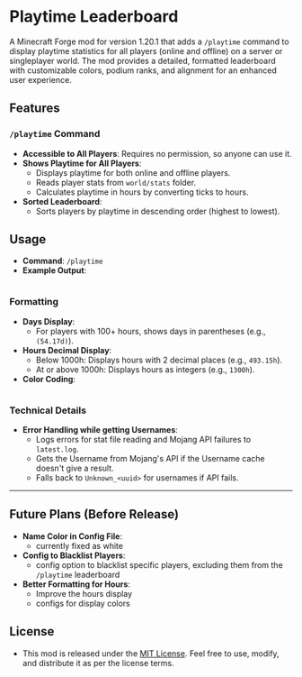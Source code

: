 # Playtime Leaderboard

A Minecraft Forge mod for version 1.20.1 that adds a `/playtime` command to display playtime statistics for all players (online and offline) on a server or singleplayer world. The mod provides a detailed, formatted leaderboard with customizable colors, podium ranks, and alignment for an enhanced user experience.

## Features

### `/playtime` Command
- **Accessible to All Players**: Requires no permission, so anyone can use it.
- **Shows Playtime for All Players**:
  - Displays playtime for both online and offline players.
  - Reads player stats from `world/stats` folder.
  - Calculates playtime in hours by converting ticks to hours.
- **Sorted Leaderboard**:
  - Sorts players by playtime in descending order (highest to lowest).

## Usage
- **Command**: `/playtime`
- **Example Output**:
<image>

### Formatting
- **Days Display**:
  - For players with 100+ hours, shows days in parentheses (e.g., `(54.17d)`).
- **Hours Decimal Display**:
  - Below 1000h: Displays hours with 2 decimal places (e.g., `493.15h`).
  - At or above 1000h: Displays hours as integers (e.g., `1300h`).
- **Color Coding**:
<image>

### Technical Details
- **Error Handling while getting Usernames**:
  - Logs errors for stat file reading and Mojang API failures to `latest.log`.
  - Gets the Username from Mojang's API if the Username cache doesn't give a result.
  - Falls back to `Unknown_<uuid>` for usernames if API fails.
  
---

## Future Plans (Before Release)
- **Name Color in Config File**:
  - currently fixed as white
- **Config to Blacklist Players**:
  - config option to blacklist specific players, excluding them from the `/playtime` leaderboard
- **Better Formatting for Hours**:
  - Improve the hours display
  - configs for display colors

## License
- This mod is released under the [MIT License](LICENSE). Feel free to use, modify, and distribute it as per the license terms.